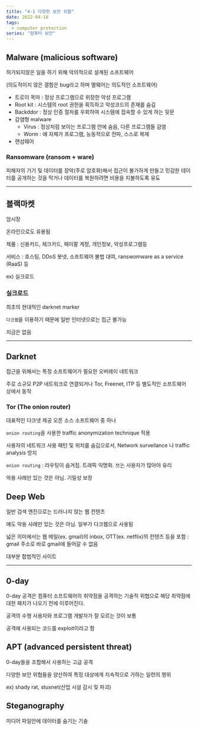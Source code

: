 ```yaml
---
title: "4-1 다양한 보안 위협"
date: 2022-04-18
tags:
  - computer protection
series: "컴퓨터 보안"
---
```


## Malware (malicious software)

허가되지않은 일을 하기 위해 악의적으로 설계된 소프트웨어

(의도적이지 않은 결함은 bug라고 하며 멜웨어는 의도적인 소프트웨어)

- 트로이 목마 : 정상 프로그램으로 위장한 악성 프로그램
- Root kit : 시스템의 root 권한을 획득하고 악성코드의 존재를 숨김
- Backddor : 정상 인증 절차를 우회하여 시스템에 접속할 수 있게 하는 뒷문
- 감염형 malware
  - Virus : 정상처럼 보이는 프로그램 안에 숨음, 다른 프로그램들 감염
  - Worm : 얘 자체가 프로그램, 능동적으로 전파, 스스로 복제
- 랜섬웨어

### Ransomware (ransom + ware)

피해자의 기기 및 데이터를 장악(주로 암호화)해서 접근이 불가하게 만들고 민감한 데이터를 공개하는 것을 막거나 데이터를 복원하려면 비용을 지불하도록 유됴

---

## 블랙마켓

암시장

온라인으로도 유용됨

제품 : 신용카드, 체크카드, 페이팔 계정, 개인정보, 악성프로그램등

서비스 : 호스팅, DDoS 봇넷, 소프트웨어 불법 대여, ranswomware as a service (RaaS) 등

ex) 실크로드

### 실크로드

최초의 현대적인 darknet marker

`다크웹`을 이용하기 때문에 일반 인터넷으로는 접근 불가능

지금은 없음

---

## Darknet

접근을 위해서는 특정 소프트웨어가 필요한 오버레이 네트워크

주로 소규모 P2P 네트워크로 연결되거나 Tor, Freenet, ITP 등 별도적인 소프트웨어 상에서 동작

### Tor (The onion router)

대표적인 다크넷 제공 오픈 소스 소프트웨어 중 하나

`onion routing`을 사용한 traffic anonymization technique 적용

사용자의 네트워크 사용 패턴 및 위치를 숨김으로서, Network surveilance 나 traffic analysis 방지

`onion routing` : 라우팅이 숨겨짐. 트래픽 익명화. 쓰는 사용자가 많아야 유리

악용 사례만 있는 것은 아님. 기밀성 보장

## Deep Web

일반 검색 엔진으로는 드러나지 않는 웹 컨텐츠

얘도 악용 사례만 있는 것은 아님. 일부가 다크웹으로 사용됨

넓은 의미에서는 웹 메일(ex. gmail)의 inbox, OTT(ex. netflix)의 컨텐츠 등을 포함 : gmail 주소로 바로 gmail에 들어갈 수 없음

대부분 합법적인 사이트

---

## 0-day

0-day 공격은 컴퓨터 소프트웨어의 취약점을 공격하는 기술적 위협으로 해당 취약점에 대한 패치가 나오기 전에 이루어진다.

공격의 수행 사용자와 프로그램 개발자가 잘 모르는 것이 보통

공격에 사용되는 코드를 exploit이라고 함

## APT (advanced persistent threat)

0-day들을 조합해서 사용하는 고급 공격

다양한 보안 위협들을 양산하여 특정 대상에게 지속적으로 가하는 일련의 행위

ex) shady rat, stuxnet(산업 시설 감시 및 파괴)

## Steganography

미디어 파일안에 데이터를 숨기는 기술
